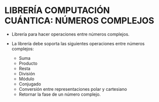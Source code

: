 # LIBRERÍA COMPUTACIÓN CUÁNTICA: NÚMEROS COMPLEJOS

* Librería para hacer operaciones entre números complejos.

* La librería debe soporta las siguientes operaciones entre números complejos:

	- Suma
	- Producto
	- Resta
	- División
	- Módulo
	- Conjugado
	- Conversión entre representaciones polar y cartesiano
	- Retornar la fase de un número complejo.
